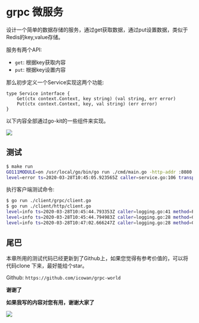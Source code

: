 # grpc 微服务

设计一个简单的数据存储的服务，通过get获取数据，通过put设置数据，类似于Redis的key,value存储。

服务有两个API:

- `get`: 根据key获取内容
- `put`: 根据key设置内容

那么初步定义一个Service实现这两个功能:

```golang
type Service interface {
	Get(ctx context.Context, key string) (val string, err error)
	Put(ctx context.Context, key, val string) (err error)
}
```

以下内容全部通过go-kit的一些组件来实现。

![](http://source.qiniu.cnd.nsini.com/images/2020/03/df/94/b1/20200329-42107a33e5251f65bbf9b27e941dffa0.jpeg?imageView2/2/w/1280/interlace/0/q/70)

## 测试

```bash
$ make run
GO111MODULE=on /usr/local/go/bin/go run ./cmd/main.go -http-addr :8080 -grpc-addr :8081
level=error ts=2020-03-28T10:45:05.923565Z caller=service.go:106 transport=HTTP addr=:8080
```

执行客户端测试命令:

```bash
$ go run ./client/grpc/client.go
$ go run ./client/http/client.go
level=info ts=2020-03-28T10:45:44.793353Z caller=logging.go:41 method=Put key=hello val=world took=2.142µs err=null
level=info ts=2020-03-28T10:45:44.794983Z caller=logging.go:28 method=Get key=hello val=world took=1.248µs err=null
level=info ts=2020-03-28T10:47:02.666247Z caller=logging.go:28 method=Get key=hello val=world took=1.396µs err=null
```

## 尾巴

本章所用的测试代码已经更新到了Github上，如果您觉得有参考价值的，可以将代码clone 下来，最好能给个star。

Github: `https://github.com/icowan/grpc-world`

**谢谢了**

**如果我写的内容对您有用，谢谢大家了**

![](http://source.qiniu.cnd.nsini.com//static/pay/wechat-pay.JPG?imageView2/2/w/500/q/75|imageslim)

